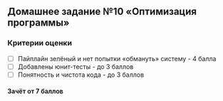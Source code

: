 ## Домашнее задание №10 «Оптимизация программы»

### Критерии оценки
- [ ] Пайплайн зелёный и нет попытки «обмануть» систему - 4 балла
- [ ] Добавлены юнит-тесты - до 3 баллов
- [ ] Понятность и чистота кода - до 3 баллов

#### Зачёт от 7 баллов
